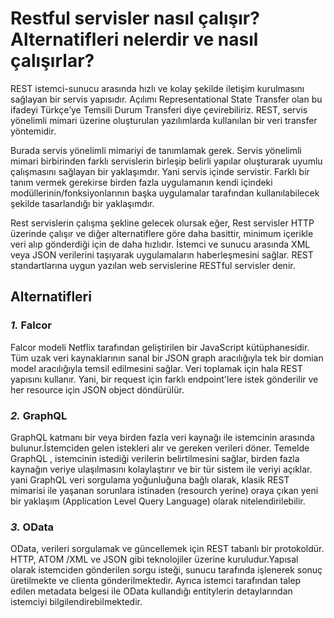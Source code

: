 # Restful servisler nasıl çalışır? Alternatifleri nelerdir ve nasıl çalışırlar?

REST istemci-sunucu arasında hızlı ve kolay şekilde iletişim kurulmasını sağlayan bir servis yapısıdır. Açılımı Representational State Transfer olan bu ifadeyi Türkçe’ye Temsili Durum Transferi diye çevirebiliriz. REST, servis yönelimli mimari üzerine oluşturulan yazılımlarda kullanılan bir veri transfer yöntemidir. 

Burada servis yönelimli mimariyi de tanımlamak gerek. Servis yönelimli mimari  birbirinden farklı servislerin birleşip belirli yapılar oluşturarak uyumlu çalışmasını sağlayan bir yaklaşımdır. Yani servis içinde servistir. Farklı bir tanım vermek gerekirse birden fazla uygulamanın kendi içindeki modüllerinin/fonksiyonlarının başka uygulamalar tarafından kullanılabilecek şekilde tasarlandığı bir yaklaşımdır.

Rest servislerin çalışma şekline gelecek olursak eğer, Rest servisler HTTP üzerinde çalışır ve diğer alternatiflere göre daha basittir, minimum içerikle veri alıp gönderdiği için de daha hızlıdır. İstemci ve sunucu arasında XML veya JSON verilerini taşıyarak uygulamaların haberleşmesini sağlar. REST standartlarına uygun yazılan web servislerine  RESTful servisler denir. 



##  Alternatifleri

### ***1.*** Falcor

Falcor modeli Netflix tarafından geliştirilen bir JavaScript kütüphanesidir. Tüm uzak veri kaynaklarının sanal bir JSON graph aracılığıyla tek bir domian model aracılığıyla temsil edilmesini sağlar. Veri toplamak için hala REST yapısını kullanır. Yani, bir request için farklı endpoint'lere istek gönderilir ve her resource için JSON object döndürülür.

### ***2.*** GraphQL

GraphQL katmanı bir veya birden fazla veri kaynağı ile istemcinin arasında bulunur.İstemciden gelen istekleri alır ve gereken verileri döner. Temelde GraphQL , istemcinin istediği verilerin belirtilmesini sağlar, birden fazla kaynağın veriye ulaşılmasını kolaylaştırır ve bir tür sistem ile veriyi açıklar. yani GraphQL veri sorgulama yoğunluğuna bağlı olarak, klasik REST mimarisi ile yaşanan sorunlara istinaden (resourch yerine) oraya çıkan yeni bir yaklaşım (Application Level Query Language) olarak nitelendirilebilir.

### ***3.*** OData

OData, verileri sorgulamak ve güncellemek için REST tabanlı bir protokoldür. HTTP, ATOM /XML ve JSON gibi teknolojiler üzerine kuruludur.Yapısal olarak istemciden gönderilen sorgu isteği, sunucu tarafında işlenerek sonuç üretilmekte ve clienta gönderilmektedir. Ayrıca istemci tarafından talep edilen metadata belgesi ile OData kullandığı entitylerin detaylarından istemciyi bilgilendirebilmektedir.

